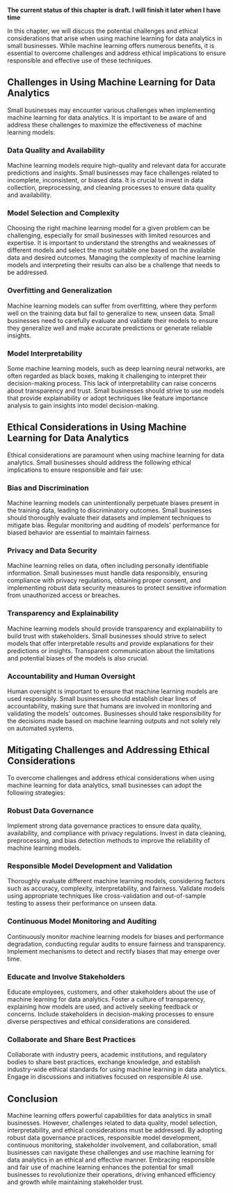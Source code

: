 **The current status of this chapter is draft. I will finish it later when I have time**

In this chapter, we will discuss the potential challenges and ethical considerations that arise when using machine learning for data analytics in small businesses. While machine learning offers numerous benefits, it is essential to overcome challenges and address ethical implications to ensure responsible and effective use of these techniques.

Challenges in Using Machine Learning for Data Analytics
-------------------------------------------------------

Small businesses may encounter various challenges when implementing machine learning for data analytics. It is important to be aware of and address these challenges to maximize the effectiveness of machine learning models:

### Data Quality and Availability

Machine learning models require high-quality and relevant data for accurate predictions and insights. Small businesses may face challenges related to incomplete, inconsistent, or biased data. It is crucial to invest in data collection, preprocessing, and cleaning processes to ensure data quality and availability.

### Model Selection and Complexity

Choosing the right machine learning model for a given problem can be challenging, especially for small businesses with limited resources and expertise. It is important to understand the strengths and weaknesses of different models and select the most suitable one based on the available data and desired outcomes. Managing the complexity of machine learning models and interpreting their results can also be a challenge that needs to be addressed.

### Overfitting and Generalization

Machine learning models can suffer from overfitting, where they perform well on the training data but fail to generalize to new, unseen data. Small businesses need to carefully evaluate and validate their models to ensure they generalize well and make accurate predictions or generate reliable insights.

### Model Interpretability

Some machine learning models, such as deep learning neural networks, are often regarded as black boxes, making it challenging to interpret their decision-making process. This lack of interpretability can raise concerns about transparency and trust. Small businesses should strive to use models that provide explainability or adopt techniques like feature importance analysis to gain insights into model decision-making.

Ethical Considerations in Using Machine Learning for Data Analytics
-------------------------------------------------------------------

Ethical considerations are paramount when using machine learning for data analytics. Small businesses should address the following ethical implications to ensure responsible and fair use:

### Bias and Discrimination

Machine learning models can unintentionally perpetuate biases present in the training data, leading to discriminatory outcomes. Small businesses should thoroughly evaluate their datasets and implement techniques to mitigate bias. Regular monitoring and auditing of models' performance for biased behavior are essential to maintain fairness.

### Privacy and Data Security

Machine learning relies on data, often including personally identifiable information. Small businesses must handle data responsibly, ensuring compliance with privacy regulations, obtaining proper consent, and implementing robust data security measures to protect sensitive information from unauthorized access or breaches.

### Transparency and Explainability

Machine learning models should provide transparency and explainability to build trust with stakeholders. Small businesses should strive to select models that offer interpretable results and provide explanations for their predictions or insights. Transparent communication about the limitations and potential biases of the models is also crucial.

### Accountability and Human Oversight

Human oversight is important to ensure that machine learning models are used responsibly. Small businesses should establish clear lines of accountability, making sure that humans are involved in monitoring and validating the models' outcomes. Businesses should take responsibility for the decisions made based on machine learning outputs and not solely rely on automated systems.

Mitigating Challenges and Addressing Ethical Considerations
-----------------------------------------------------------

To overcome challenges and address ethical considerations when using machine learning for data analytics, small businesses can adopt the following strategies:

### Robust Data Governance

Implement strong data governance practices to ensure data quality, availability, and compliance with privacy regulations. Invest in data cleaning, preprocessing, and bias detection methods to improve the reliability of machine learning models.

### Responsible Model Development and Validation

Thoroughly evaluate different machine learning models, considering factors such as accuracy, complexity, interpretability, and fairness. Validate models using appropriate techniques like cross-validation and out-of-sample testing to assess their performance on unseen data.

### Continuous Model Monitoring and Auditing

Continuously monitor machine learning models for biases and performance degradation, conducting regular audits to ensure fairness and transparency. Implement mechanisms to detect and rectify biases that may emerge over time.

### Educate and Involve Stakeholders

Educate employees, customers, and other stakeholders about the use of machine learning for data analytics. Foster a culture of transparency, explaining how models are used, and actively seeking feedback or concerns. Include stakeholders in decision-making processes to ensure diverse perspectives and ethical considerations are considered.

### Collaborate and Share Best Practices

Collaborate with industry peers, academic institutions, and regulatory bodies to share best practices, exchange knowledge, and establish industry-wide ethical standards for using machine learning in data analytics. Engage in discussions and initiatives focused on responsible AI use.

Conclusion
----------

Machine learning offers powerful capabilities for data analytics in small businesses. However, challenges related to data quality, model selection, interpretability, and ethical considerations must be addressed. By adopting robust data governance practices, responsible model development, continuous monitoring, stakeholder involvement, and collaboration, small businesses can navigate these challenges and use machine learning for data analytics in an ethical and effective manner. Embracing responsible and fair use of machine learning enhances the potential for small businesses to revolutionize their operations, driving enhanced efficiency and growth while maintaining stakeholder trust.
